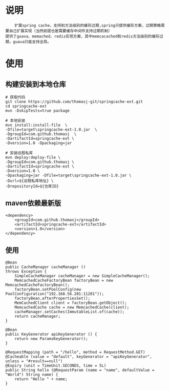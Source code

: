 # 说明
        扩展spring cache，支持到方法级别的缓存过期,spring只提供缓存方案，过期策略需要自己扩展实现（当然前提也是需要缓存中间件支持过期机制）
    提供了guava、memached、redis实现方案，其中memcacached和redis方法级别的缓存过期，guava只能支持全局。

# 使用
## 构建安装到本地仓库
    # 获取代码
    git clone https://github.com/thomasj-git/springcache-ext.git
    cd springcache-ext
    mvn -DskipTests=true package
       
    # 本地安装
    mvn install:install-file  \
    -Dfile=target\springcache-ext-1.0.jar  \
    -DgroupId=com.github.thomasj  \
    -DartifactId=springcache-ext \
    -Dversion=1.0 -Dpackaging=jar
       
    # 安装远程私库
    mvn deploy:deploy-file \
    -DgroupId=com.github.thomasj \
    -DartifactId=springcache-ext \
    -Dversion=1.0 \
    -Dpackaging=jar -Dfile=target\springcache-ext-1.0.jar \
    -Durl=${远程私库地址} \
    -DrepositoryId=${仓库ID}
## maven依赖最新版
    <dependency>
        <groupId>com.github.thomasj</groupId>
        <artifactId>springcache-ext</artifactId>
        <version>1.0</version>
    </dependency>

## 使用
    @Bean
    public CacheManager cacheManager ()
    throws Exception {
        SimpleCacheManager cacheManager = new SimpleCacheManager();
        MemcachedCacheFactoryBean factoryBean = new MemcachedCacheFactoryBean();
        factoryBean.setPoolConfig(new PoolConfiguration("192.168.56.201:11201"));
        factoryBean.afterPropertiesSet();
        MemCachedClient client = factoryBean.getObject();
        MemcachedCache cache = new MemcachedCache(client);
        cacheManager.setCaches(ImmutableList.of(cache));
        return cacheManager;
    }
        	
    @Bean
    public KeyGenerator apiKeyGenerator () {
        return new ParamsKeyGenerator();
    }
      
    @RequestMapping (path = "/hello", method = RequestMethod.GET)
    @Cacheable (value = "default", keyGenerator = "apiKeyGenerator", unless = "#result==null")
    @Expiry (unit = TimeUnit.SECONDS, time = 5L)
    public String hello (@RequestParam (name = "name", defaultValue = "World") String name) {
        return "Hello " + name;
    }
